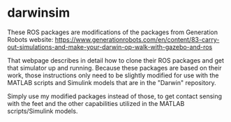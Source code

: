 # darwinsim

These ROS packages are modifications of the packages from Generation Robots website:
https://www.generationrobots.com/en/content/83-carry-out-simulations-and-make-your-darwin-op-walk-with-gazebo-and-ros

That webpage describes in detail how to clone their ROS packages and get that simulator up and running.
Because these packages are based on their work, those instructions only need to be slightly modified for use with the MATLAB scripts and Simulink models 
that are in the "Darwin" repository. 

Simply use my modified packages instead of those, to get contact sensing with the feet and the other capabilities utilized in the MATLAB scripts/Simulink models. 
